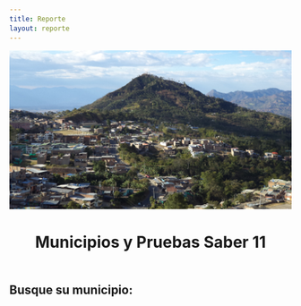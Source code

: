 ```yaml
---
title: Reporte
layout: reporte
---
```


<div id="titulo-reporte" class="container-fluid">
<header>
<img src="pics/la_union.jpg">
<h1>Municipios y Pruebas Saber 11</h1>
</header>
</div>

<div class="container">
<div class="row">
<div class="col-md-12">

<h2>Busque su municipio:</h2>

<div id="formulario"></div>
<div id="tabla-resultados"></div>
</div>
</div>
</div>